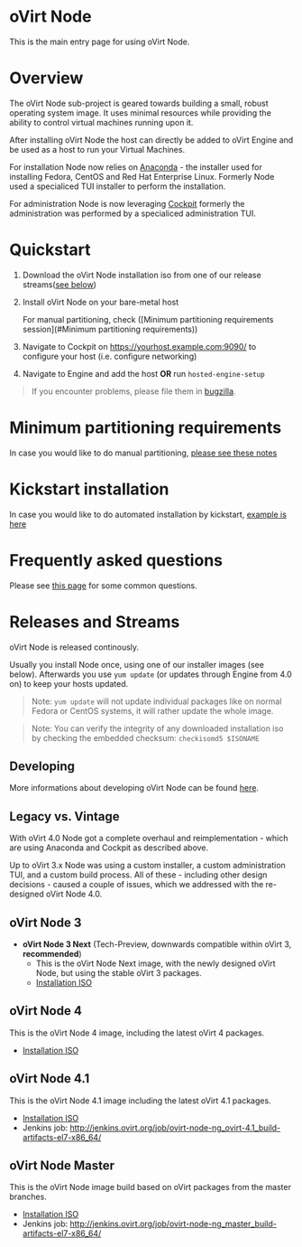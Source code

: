 # oVirt Node

This is the main entry page for using oVirt Node.

# Overview

The oVirt Node sub-project is geared towards building a small, robust operating system
image. It uses minimal resources while providing the ability to control virtual machines
running upon it.

After installing oVirt Node the host can directly be added to oVirt Engine and be used as a
host to run your Virtual Machines.

For installation Node now relies on [Anaconda](https://github.com/rhinstaller/) - the installer
used for installing Fedora, CentOS and Red Hat Enterprise Linux. Formerly Node used a
specialiced TUI installer to perform the installation.

For administration Node is now leveraging [Cockpit](http://cockpit-project.org/) formerly
the administration was performed by a specialiced administration TUI.

# Quickstart

1. Download the oVirt Node installation iso from one of our release streams([see below](#releases))
2. Install oVirt Node on your bare-metal host

   For manual partitioning, check ([Minimum partitioning requirements session](#Minimum partitioning requirements))

3. Navigate to Cockpit on https://yourhost.example.com:9090/ to configure your host (i.e. configure networking)
4. Navigate to Engine and add the host **OR** run `hosted-engine-setup`

> If you encounter problems, please file them in [bugzilla](https://bugzilla.redhat.com/enter_bug.cgi?product=ovirt-node&component=General).

# Minimum partitioning requirements
In case you would like to do manual partitioning, [please see these notes](https://bugzilla.redhat.com/show_bug.cgi?id=1369874)

# Kickstart installation
In case you would like to do automated installation by kickstart, [example is here](https://bugzilla.redhat.com/show_bug.cgi?id=1369874#c5)

# Frequently asked questions

Please see [this page](faq) for some common questions.

# Releases and Streams

oVirt Node is released continously.

Usually you install Node once, using one of our installer images (see below). Afterwards you
use `yum update` (or updates through Engine from 4.0 on) to keep your hosts updated.

> Note: `yum update` will not update individual packages like on normal Fedora or CentOS systems,
> it will rather update the whole image.

> Note: You can verify the integrity of any downloaded installation iso by checking the embedded checksum:
> `checkisomd5 $ISONAME`

## Developing
More informations about developing oVirt Node can be found [here](/develop/projects/node/building/).

## Legacy vs. Vintage

With oVirt 4.0 Node got a complete overhaul and reimplementation - which are using Anaconda
and Cockpit as described above.

Up to oVirt 3.x Node was using a custom installer, a custom administration TUI, and a custom
build process. All of these - including other design decisions - caused a couple of issues,
which we addressed with the re-designed oVirt Node 4.0.


## oVirt Node 3

* **oVirt Node 3 Next** (Tech-Preview, downwards compatible within oVirt 3, **recommended**)
  * This is the oVirt Node Next image, with the newly designed oVirt Node, but using the stable oVirt 3 packages.
  * [Installation ISO](http://resources.ovirt.org/pub/ovirt-3.6/iso/ovirt-node-ng-installer/ovirt-node-ng-installer-ovirt-3.6-2016052403.iso)

## oVirt Node 4

This is the oVirt Node 4 image, including the latest oVirt 4 packages.

* [Installation ISO](http://resources.ovirt.org/pub/ovirt-4.0/iso/ovirt-node-ng-installer/ovirt-node-ng-installer-ovirt-4.0-2017011712.iso)

## oVirt Node 4.1

This is the oVirt Node 4.1 image including the latest oVirt 4.1 packages.

* [Installation ISO](http://jenkins.ovirt.org/job/ovirt-node-ng_ovirt-4.1_build-artifacts-el7-x86_64/lastSuccessfulBuild/artifact/exported-artifacts/latest-installation-iso.html)
* Jenkins job: <http://jenkins.ovirt.org/job/ovirt-node-ng_ovirt-4.1_build-artifacts-el7-x86_64/>

## oVirt Node Master

This is the oVirt Node image build based on oVirt packages from the master branches.

* [Installation ISO](http://jenkins.ovirt.org/job/ovirt-node-ng_master_build-artifacts-el7-x86_64/lastSuccessfulBuild/artifact/exported-artifacts/latest-installation-iso.html)
* Jenkins job: <http://jenkins.ovirt.org/job/ovirt-node-ng_master_build-artifacts-el7-x86_64/>
